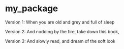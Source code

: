 # my_package

Version 1:  When you are old and grey and full of sleep

Version 2:  And nodding by the fire, take down this book,

Version 3:  And slowly read, and dream of the soft look
